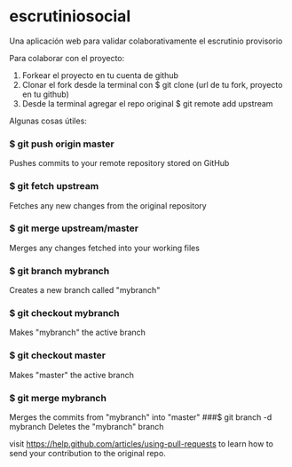 escrutiniosocial
================

Una aplicación web para validar colaborativamente el escrutinio provisorio

Para colaborar con el proyecto:

1. Forkear el proyecto en tu cuenta de github
2. Clonar el fork desde la terminal con
    $ git clone (url de tu fork, proyecto en tu github)
3. Desde la terminal agregar el repo original
    $ git remote add upstream

Algunas cosas útiles:
### $ git push origin master
Pushes commits to your remote repository stored on GitHub
### $ git fetch upstream
Fetches any new changes from the original repository
### $ git merge upstream/master
Merges any changes fetched into your working files
### $ git branch mybranch
Creates a new branch called "mybranch"
### $ git checkout mybranch
Makes "mybranch" the active branch
### $ git checkout master
Makes "master" the active branch
### $ git merge mybranch
Merges the commits from "mybranch" into "master"
###$ git branch -d mybranch
Deletes the "mybranch" branch

visit https://help.github.com/articles/using-pull-requests
to learn how to send your contribution to the original repo.
